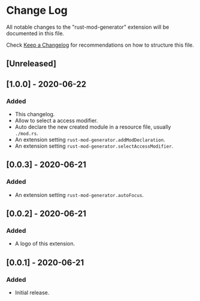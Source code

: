 # Change Log

All notable changes to the "rust-mod-generator" extension will be documented in this file.

Check [Keep a Changelog](http://keepachangelog.com/) for recommendations on how to structure this file.

## [Unreleased]

## [1.0.0] - 2020-06-22
### Added
- This changelog.
- Allow to select a access modifier.
- Auto declare the new created module in a resource file, usually `./mod.rs`.
- An extension setting `rust-mod-generator.addModDeclaration`.
- An extension setting `rust-mod-generator.selectAccessModifier`.

## [0.0.3] - 2020-06-21
### Added
- An extension setting `rust-mod-generator.autoFocus`.

## [0.0.2] - 2020-06-21
### Added
- A logo of this extension.


## [0.0.1] - 2020-06-21
### Added
- Initial release.

